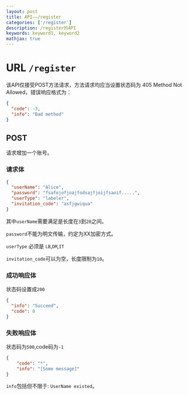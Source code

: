 ```yaml
---
layout: post
title: API——/register
categories: ['/register']
description: /register的API
keywords: keyword1, keyword2
mathjax: true
---
```

# URL `/register`
该API仅接受POST方法请求，方法请求均应当设置状态码为 405 Method Not Allowed，错误响应格式为：
```json
{
  "code": -3,
  "info": "Bad method"
}
```

## POST

请求增加一个账号。

### 请求体

```json
{
  "userName": "Alice",
  "password": "fsafojofjoajfodsajfjoijfsaoif.....",
  "userType": "labeler",
  "invitation_code": "asfjgwiqua"
}   
```

其中`userName`需要满足是长度在`3`到`20`之间。

`password`不能为明文传输，约定为XX加密方式。

`userType` 必须是 `LB`,`DM`,`IT`

`invitation_code`可以为空，长度限制为`10`。

### 成功响应体

状态码设置成`200`

```json
{
  "info": "Succeed",
  "code": 0
}
```

### 失败响应体

状态码为`500`,code码为`-1`

```json
{
    "code": "*",
    "info": "[Some message]"
}
```

`info`包括但不限于: `UserName existed`。
